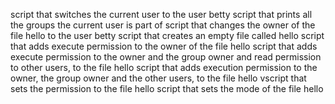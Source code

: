 script that switches the current user to the user betty
script that prints all the groups the current user is part of
script that changes the owner of the file hello to the user betty
script that creates an empty file called hello
script that adds execute permission to the owner of the file hello
script that adds execute permission to the owner and the group owner and read permission to other users, to the file hello
script that adds execution permission to the owner, the group owner and the other users, to the file hello
vscript that sets the permission to the file hello
script that sets the mode of the file hello
